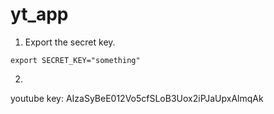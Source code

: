 # yt_app

1. Export the secret key.
  ```
  export SECRET_KEY="something"
  ```
2.



youtube key: AIzaSyBeE012Vo5cfSLoB3Uox2iPJaUpxAlmqAk